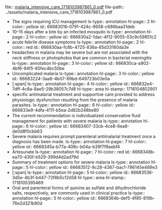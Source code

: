 file:: [malaria_intensive_care_1718103987861_0.pdf](../assets/malaria_intensive_care_1718103987861_0.pdf)
file-path:: ../assets/malaria_intensive_care_1718103987861_0.pdf

- The signs requiring ICU management 
  ls-type:: annotation
  hl-page:: 2
  hl-color:: yellow
  id:: 66683016-0791-424c-9658-c686baa31deb
- 10–15 days after a bite by an infected mosquito
  ls-type:: annotation
  hl-page:: 2
  hl-color:: yellow
  id:: 666830a2-1dac-4f12-9055-03c9c59851c2
- acute febrile disease symptoms 
  ls-type:: annotation
  hl-page:: 2
  hl-color:: red
  id:: 666830aa-fc8b-4725-836a-85d33160da3e
- headaches in malaria may be severe but are not associated with the neck stiﬀness or photophobia that are common in bacterial meningitis
  ls-type:: annotation
  hl-page:: 3
  hl-color:: yellow
  id:: 666830ca-a902-4bf6-94f5-65fec4bc50be
- Uncomplicated malaria
  ls-type:: annotation
  hl-page:: 3
  hl-color:: yellow
  id:: 66683224-3aa6-4b07-89bd-649723b03e0a
- [:span]
  ls-type:: annotation
  hl-page:: 4
  hl-color:: yellow
  id:: 666832e4-7dff-4c8a-8ae5-29b38057c7d8
  hl-type:: area
  hl-stamp:: 1718104802901
- speciﬁc antimalarial treatment and supportive care provided to address physiologic dysfunction resulting from the presence of malaria parasites. 
  ls-type:: annotation
  hl-page:: 6
  hl-color:: yellow
  id:: 666833e9-4dfa-4111-b5ea-2d82b248be80
- The current recommendation is individualized conservative ﬂuid management for patients with severe malaria
  ls-type:: annotation
  hl-page:: 6
  hl-color:: yellow
  id:: 66683407-33cb-4ce8-8ea8-de0d8f0cbb63
- Severe malaria requires prompt parenteral antimalarial treatment once a diagnosis has been made. 
  ls-type:: annotation
  hl-page:: 7
  hl-color:: yellow
  id:: 6668345a-b77a-408c-b04a-b39f7f9aebf4
- Artesunate
  ls-type:: annotation
  hl-page:: 7
  hl-color:: red
  id:: 6668348b-ea70-430f-b529-399d4d2ad79d
- Summary of treatment options for severe malaria
  ls-type:: annotation
  hl-page:: 5
  hl-color:: yellow
  id:: 66683512-9c28-4367-bac1-796145e489e3
- [:span]
  ls-type:: annotation
  hl-page:: 5
  hl-color:: yellow
  id:: 66683536-3d5e-4b3f-b447-72f8b5c12d58
  hl-type:: area
  hl-stamp:: 1718105395469
- Oral and parenteral forms of quinine as sulfate and dihydrochloride salts, respectively, are commonly used in clinical practice
  ls-type:: annotation
  hl-page:: 5
  hl-color:: yellow
  id:: 6668364b-def5-4f85-819b-76e2d321b80d